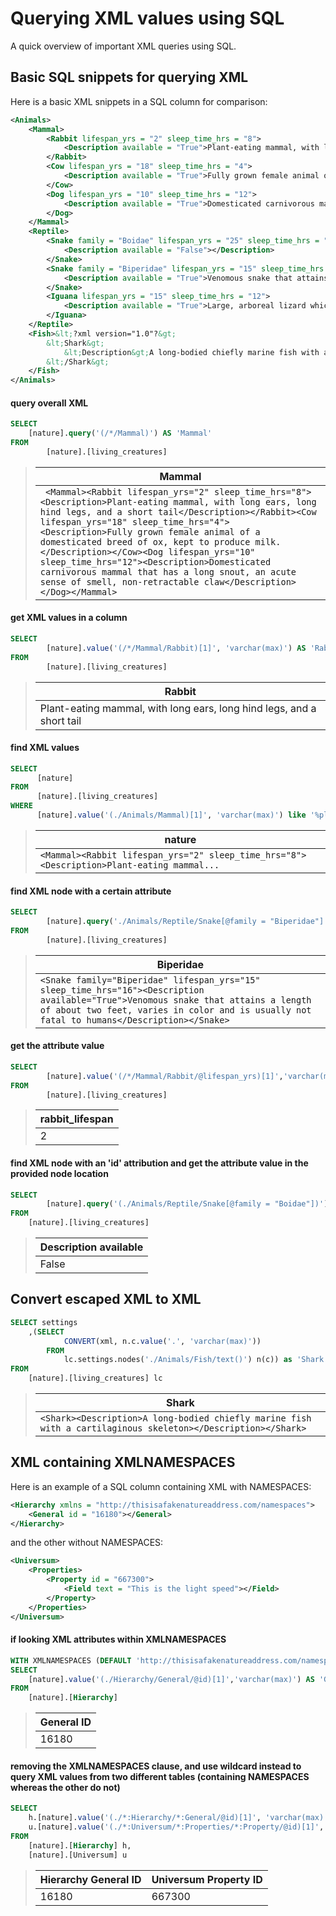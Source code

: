 # Querying XML values using SQL

A quick overview of important XML queries using SQL.

## Basic SQL snippets for querying XML

Here is a basic XML snippets in a SQL column for comparison:

```XML
<Animals>
	<Mammal>
		<Rabbit lifespan_yrs = "2" sleep_time_hrs = "8">
			<Description available = "True">Plant-eating mammal, with long ears, long hind legs, and a short tail</Description>
		</Rabbit>
		<Cow lifespan_yrs = "18" sleep_time_hrs = "4">
			<Description available = "True">Fully grown female animal of a domesticated breed of ox, kept to produce milk.</Description>
		</Cow>
		<Dog lifespan_yrs = "10" sleep_time_hrs = "12">
			<Description available = "True">Domesticated carnivorous mammal that has a long snout, an acute sense of smell, non-retractable claw</Description>
		</Dog>
	</Mammal>
	<Reptile>
		<Snake family = "Boidae" lifespan_yrs = "25" sleep_time_hrs = "16">
			<Description available = "False"></Description>
		</Snake>
		<Snake family = "Biperidae" lifespan_yrs = "15" sleep_time_hrs = "16">
		    <Description available = "True">Venomous snake that attains a length of about two feet, varies in color and is usually not fatal to humans</Description>
		</Snake>
		<Iguana lifespan_yrs = "15" sleep_time_hrs = "12">
			<Description available = "True">Large, arboreal lizard which has stout legs and a crest of spines from neck to tail</Description>
		</Iguana>
	</Reptile>
	<Fish>&lt;?xml version="1.0"?&gt;
		&lt;Shark&gt;
			&lt;Description&gt;A long-bodied chiefly marine fish with a cartilaginous skeleton&lt;/Description&gt;
		&lt;/Shark&gt;
	</Fish>
</Animals>
```

#### query overall XML
```SQL
SELECT
	[nature].query('(/*/Mammal)') AS 'Mammal'
FROM   
        [nature].[living_creatures]
```

>|       Mammal	       |
>| ------------------- |
>| ``` <Mammal><Rabbit lifespan_yrs="2" sleep_time_hrs="8"><Description>Plant-eating mammal, with long ears, long hind legs, and a short tail</Description></Rabbit><Cow lifespan_yrs="18" sleep_time_hrs="4"><Description>Fully grown female animal of a domesticated breed of ox, kept to produce milk.</Description></Cow><Dog lifespan_yrs="10" sleep_time_hrs="12"><Description>Domesticated carnivorous mammal that has a long snout, an acute sense of smell, non-retractable claw</Description></Dog></Mammal>```|

#### get XML values in a column
```SQL
SELECT
        [nature].value('(/*/Mammal/Rabbit)[1]', 'varchar(max)') AS 'Rabbit'
FROM 
        [nature].[living_creatures]
```

>|   Rabbit   |
>| ------------------- |
>|         Plant-eating mammal, with long ears, long hind legs, and a short tail	       |

#### find XML values
```SQL
SELECT 
      [nature] 
FROM 
      [nature].[living_creatures]
WHERE 
      [nature].value('(./Animals/Mammal)[1]', 'varchar(max)') like '%plant%''
```

>|   nature   |
>| ------------------- |
>|         ``` <Mammal><Rabbit lifespan_yrs="2" sleep_time_hrs="8"><Description>Plant-eating mammal... ```	       |

#### find XML node with a certain attribute
```SQL
SELECT
        [nature].query('./Animals/Reptile/Snake[@family = "Biperidae"]') AS 'Biperidae'
FROM
        [nature].[living_creatures]
```


>|   Biperidae   |
>| ------------------- |
>| ```<Snake family="Biperidae" lifespan_yrs="15" sleep_time_hrs="16"><Description available="True">Venomous snake that attains a length of about two feet, varies in color and is usually not fatal to humans</Description></Snake>``` |


#### get the attribute value 
```SQL
SELECT 
        [nature].value('(/*/Mammal/Rabbit/@lifespan_yrs)[1]','varchar(max)') AS 'rabbit_lifespan'
FROM 
        [nature].[living_creatures]
```

>|   rabbit_lifespan   |
>| ------------------- |
>|         2	       |


#### find XML node with an 'id' attribution and get the attribute value in the provided node location
```SQL
SELECT 
        [nature].query('(./Animals/Reptile/Snake[@family = "Boidae"])').value('(/Snake/Description/@available)[1]', 'varchar(max)') as 'Description available'
FROM 
	[nature].[living_creatures]
```

>|       Description available      |
>| ------------------- |
>| False |



## Convert escaped XML to XML
```SQL
SELECT settings
	,(SELECT 
			CONVERT(xml, n.c.value('.', 'varchar(max)'))
		FROM 
			lc.settings.nodes('./Animals/Fish/text()') n(c)) as 'Shark'
FROM  
	[nature].[living_creatures] lc
```

>|       Shark      |
>| ------------------- |
>| ```<Shark><Description>A long-bodied chiefly marine fish with a cartilaginous skeleton></Description></Shark>``` |

## XML containing XMLNAMESPACES

Here is an example of a SQL column containing XML with NAMESPACES:

```XML
<Hierarchy xmlns = "http://thisisafakenatureaddress.com/namespaces">
	<General id = "16180"></General>
</Hierarchy>
```

and the other without NAMESPACES:

```XML
<Universum>
	<Properties>
		<Property id = "667300">
			<Field text = "This is the light speed"></Field>
		</Property>
	</Properties>
</Universum>
```



#### if looking XML attributes within XMLNAMESPACES
```SQL
WITH XMLNAMESPACES (DEFAULT 'http://thisisafakenatureaddress.com/namespaces')
SELECT
	[nature].value('(./Hierarchy/General/@id)[1]','varchar(max)') AS 'General ID'
FROM 
	[nature].[Hierarchy]
```

>|       General ID      |
>| ------------------- |
>|         16180       |

#### removing the XMLNAMESPACES clause, and use wildcard instead to query XML values from two different tables (containing NAMESPACES whereas the other do not)
```SQL
SELECT
	h.[nature].value('(./*:Hierarchy/*:General/@id)[1]', 'varchar(max)') as 'Hierarchy General ID',
	u.[nature].value('(./*:Universum/*:Properties/*:Property/@id)[1]','varchar(max)') as 'Universum Property ID'
FROM 
	[nature].[Hierarchy] h,
	[nature].[Universum] u
```		

>| Hierarchy General ID |   Universum Property ID  |
>| -------------------- | ------------------------ |
>|     16180     |      667300    |
